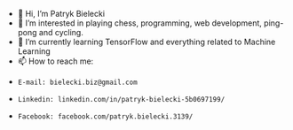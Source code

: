 - 👋 Hi, I’m Patryk Bielecki
- 👀 I’m interested in playing chess, programming, web development, ping-pong and cycling.
- 🌱 I’m currently learning TensorFlow and everything related to Machine Learning
- 📫 How to reach me:
-     E-mail: bielecki.biz@gmail.com
-     Linkedin: linkedin.com/in/patryk-bielecki-5b0697199/
-     Facebook: facebook.com/patryk.bielecki.3139/
